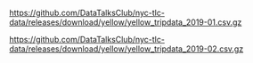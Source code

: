 

https://github.com/DataTalksClub/nyc-tlc-data/releases/download/yellow/yellow_tripdata_2019-01.csv.gz


https://github.com/DataTalksClub/nyc-tlc-data/releases/download/yellow/yellow_tripdata_2019-02.csv.gz



